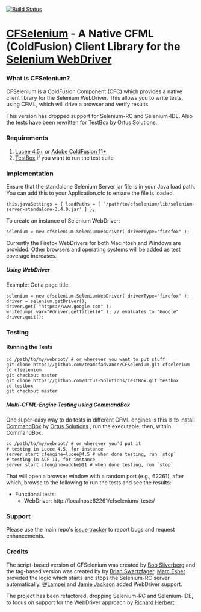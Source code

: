 [![Build Status](https://travis-ci.org/richardherbert/CFSelenium.svg?branch=travis-test)](https://travis-ci.org/richardherbert/CFSelenium)

[CFSelenium](http://github.com/teamcfadvance/CFSelenium) - A Native CFML (ColdFusion) Client Library for the [Selenium WebDriver](http://www.seleniumhq.org/)
=============================================================================================================

### What is CFSelenium? ###

CFSelenium is a ColdFusion Component (CFC) which provides a native client library for the Selenium WebDriver. This allows you to write tests, using CFML, which will drive a browser and verify results.

This version has dropped support for Selenium-RC and Selenium-IDE. Also the tests have been rewritten for [TestBox](https://www.ortussolutions.com/products/testbox) by [Ortus Solutions](https://www.ortussolutions.com/).

### Requirements ###

1. [Lucee 4.5+](http://lucee.org/) or [Adobe ColdFusion 11+](http://www.coldfusion.com)
2. [TestBox](https://www.ortussolutions.com/products/testbox) if you want to run the test suite

### Implementation ###

Ensure that the standalone Selenium Server jar file is in your Java load path. You can add this to your Application.cfc to ensure the file is loaded.

    this.javaSettings = { loadPaths = [ '/path/to/cfselenium/lib/selenium-server-standalone-3.4.0.jar' ] };

To create an instance of Selenium WebDriver:

	selenium = new cfselenium.SeleniumWebDriver( driverType="firefox" );

Currently the Firefox WebDrivers for both Macintosh and Windows are provided. Other browsers and operating systems will be added as test coverage increases.

##### Using WebDriver

Example: Get a page title.

```
selenium = new cfselenium.SeleniumWebDriver( driverType="firefox" );
driver = selenium.getDriver();
driver.get( "https://www.google.com" );
writedump( var="#driver.getTitle()#" ); // evaluates to "Google"
driver.quit();
```

### Testing ###

#### Running the Tests

```
cd /path/to/my/webroot/ # or wherever you want to put stuff
git clone https://github.com/teamcfadvance/CFSelenium.git cfselenium
cd cfselenium
git checkout master
git clone https://github.com/Ortus-Solutions/TestBox.git testbox
cd testbox
git checkout master
```

##### Multi-CFML-Engine Testing using CommandBox

One super-easy way to do tests in different CFML engines is this is to install [CommandBox](https://www.ortussolutions.com/products/commandbox) by [Ortus Solutions](https://www.ortussolutions.com/) , run the executable, then, within CommandBox:

```
cd /path/to/my/webroot/ # or wherever you'd put it
# testing in Lucee 4.5, for instance
server start cfengine=lucee@4.5 # when done testing, run `stop`
# testing in ACF 11, for instance
server start cfengine=adobe@11 # when done testing, run `stop`
```

That will open a browser window with a random port (e.g., 62261), after which, browse to the following to run the tests and see the results:

* Functional tests:
	* WebDriver: http://localhost:62261/cfselenium/_tests/

### Support ###

Please use the main repo's [issue tracker](https://github.com/teamcfadvance/CFSelenium/issues) to report bugs and request enhancements.

### Credits ###

The script-based version of CFSelenium was created by [Bob Silverberg](https://github.com/bobsilverberg) and the tag-based version was created by by [Brian Swartzfager](https://github.com/bcswartz). [Marc Esher](https://github.com/marcesher) provided the logic which starts and stops the Selenium-RC server automatically. [@Lampei](https://github.com/Lampei) and [Jamie Jackson](https://github.com/jamiejackson) added WebDriver support.

The project has been refactored, dropping Selenium-RC and Selenium-IDE, to focus on support for the WebDriver approach by [Richard Herbert](https://github.com/richardherbert).
